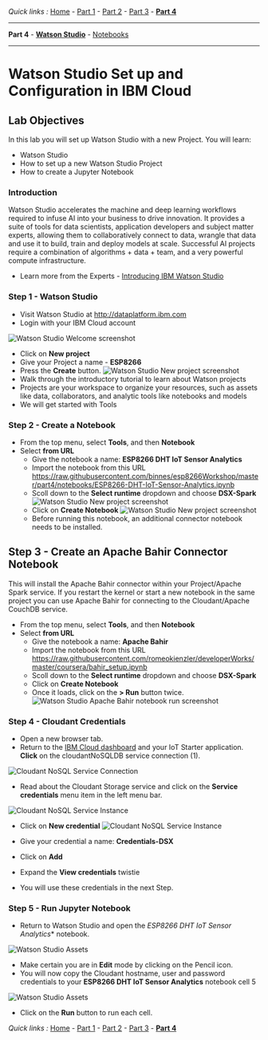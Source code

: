*Quick links :*
[Home](/README.md) - [Part 1](/part1/README.md) - [Part 2](/part2/README.md) - [Part 3](/part3/README.md) - [**Part 4**](/part4/README.md)
***
**Part 4** - [**Watson Studio**](/part4/STUDIO.md) - [Notebooks](/part4/JUPYTER.md)
***

# Watson Studio Set up and Configuration in IBM Cloud

## Lab Objectives

In this lab you will set up Watson Studio with a new Project.  You will learn:

- Watson Studio
- How to set up a new Watson Studio Project
- How to create a Jupyter Notebook

### Introduction
Watson Studio accelerates the machine and deep learning workflows required to infuse AI into your business to drive innovation. It provides a suite of tools for data scientists, application developers and subject matter experts, allowing them to collaboratively connect to data, wrangle that data and use it to build, train and deploy models at scale. Successful AI projects require a combination of algorithms + data + team, and a very powerful compute infrastructure.

- Learn more from the Experts - [Introducing IBM Watson Studio](https://medium.com/ibm-watson/introducing-ibm-watson-studio-e93638f0bb47)

### Step 1 - Watson Studio
- Visit Watson Studio at http://dataplatform.ibm.com
- Login with your IBM Cloud account

![Watson Studio Welcome screenshot](screenshots/WatsonStudio-Welcome.png)
- Click on **New project**
- Give your Project a name - **ESP8266**
- Press the **Create** button.
![Watson Studio New project screenshot](screenshots/WatsonStudio-NewProject.png)
- Walk through the introductory tutorial to learn about Watson projects
 - Projects are your workspace to organize your resources, such as assets like data, collaborators, and analytic tools like notebooks and models
 - We will get started with Tools

### Step 2 - Create a Notebook

- From the top menu, select **Tools**, and then **Notebook**
- Select **from URL**
  - Give the notebook a name: **ESP8266 DHT IoT Sensor Analytics**
  - Import the notebook from this URL
https://raw.githubusercontent.com/binnes/esp8266Workshop/master/part4/notebooks/ESP8266-DHT-IoT-Sensor-Analytics.ipynb
  - Scoll down to the **Select runtime** dropdown and choose **DSX-Spark**
![Watson Studio New project screenshot](screenshots/WatsonStudio-NewNotebook.png)
  - Click on **Create Notebook**
![Watson Studio New project screenshot](screenshots/WatsonStudio-NewNotebook-install.png)
  - Before running this notebook, an additional connector notebook needs to be installed.

## Step 3 - Create an Apache Bahir Connector Notebook
This will install the Apache Bahir connector within your Project/Apache Spark service. If you restart the kernel or start a new notebook in the same project you can use Apache Bahir for connecting to the Cloudant/Apache CouchDB service.

- From the top menu, select **Tools**, and then **Notebook**
- Select **from URL**
  - Give the notebook a name: **Apache Bahir**
  - Import the notebook from this URL
https://raw.githubusercontent.com/romeokienzler/developerWorks/master/coursera/bahir_setup.ipynb
  - Scoll down to the **Select runtime** dropdown and choose **DSX-Spark**
  - Click on **Create Notebook**
  - Once it loads, click on the **> Run** button twice.
  ![Watson Studio Apache Bahir notebook run screenshot](screenshots/WatsonStudio-Notebook-ApacheBahir.png)

### Step 4 - Cloudant Credentials

- Open a new browser tab.
- Return to the [IBM Cloud dashboard](https://console.bluemix.net/dashboard/apps/) and your IoT Starter application. **Click** on the cloudantNoSQLDB service connection (1).

 ![Cloudant NoSQL Service Connection](../part3/screenshots/CloudantNoSQLServiceConnection.png)

- Read about the Cloudant Storage service and click on the **Service credentials** menu item in the left menu bar.

 ![Cloudant NoSQL Service Instance](../part3/screenshots/CloudantNoSQLServiceInstance.png)

- Click on **New credential**
 ![Cloudant NoSQL Service Instance](screenshots/Cloudant-NewCreds.png)

- Give your credential a name: **Credentials-DSX**
- Click on **Add**
- Expand the **View credentials** twistie
- You will use these credentials in the next Step.

### Step 5 - Run Jupyter Notebook

- Return to Watson Studio and open the *ESP8266 DHT IoT Sensor Analytics** notebook.

 ![Watson Studio Assets](screenshots/WatsonStudio-Notebook-ESP8266.png)

- Make certain you are in **Edit** mode by clicking on the Pencil icon.
- You will now copy the Cloudant hostname, user and password credentials to your **ESP8266 DHT IoT Sensor Analytics** notebook cell 5

 ![Watson Studio Assets](screenshots/WatsonStudio-Notebook-ESP8266-creds.png)

- Click on the **Run** button to run each cell.

*Quick links :*
[Home](/README.md) - [Part 1](/part1/README.md) - [Part 2](/part2/README.md) - [Part 3](/part3/README.md) - [**Part 4**](/part4/README.md)
